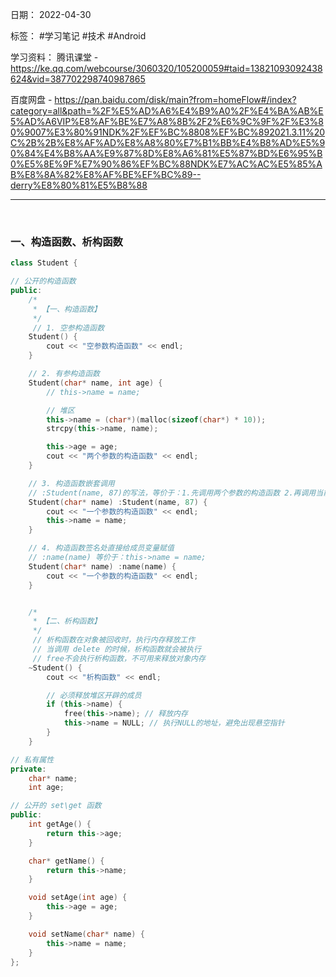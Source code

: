 日期： 2022-04-30

标签： #学习笔记 #技术 #Android 

学习资料： 
腾讯课堂 - https://ke.qq.com/webcourse/3060320/105200059#taid=13821093092438624&vid=387702298740987865

百度网盘 - https://pan.baidu.com/disk/main?from=homeFlow#/index?category=all&path=%2F%E5%AD%A6%E4%B9%A0%2F%E4%BA%AB%E5%AD%A6VIP%E8%AF%BE%E7%A8%8B%2F2%E6%9C%9F%2F%E3%80%9007%E3%80%91NDK%2F%EF%BC%8808%EF%BC%892021.3.11%20C%2B%2B%E8%AF%AD%E8%A8%80%E7%B1%BB%E4%B8%AD%E5%90%84%E4%B8%AA%E9%87%8D%E8%A6%81%E5%87%BD%E6%95%B0%E5%8E%9F%E7%90%86%EF%BC%88NDK%E7%AC%AC%E5%85%AB%E8%8A%82%E8%AF%BE%EF%BC%89--derry%E8%80%81%E5%B8%88

---
<br>

### 一、构造函数、析构函数

```cpp
class Student {

// 公开的构造函数
public:
	/*
	 * 【一、构造函数】
	 */
	 // 1. 空参构造函数
	Student() {
		cout << "空参数构造函数" << endl;
	}

	// 2. 有参构造函数
	Student(char* name, int age) {
		// this->name = name;

		// 堆区
		this->name = (char*)(malloc(sizeof(char*) * 10));
		strcpy(this->name, name);

		this->age = age;
		cout << "两个参数的构造函数" << endl;
	}

	// 3. 构造函数嵌套调用
	// :Student(name, 87)的写法，等价于：1.先调用两个参数的构造函数 2.再调用当前函数
	Student(char* name) :Student(name, 87) {
		cout << "一个参数的构造函数" << endl;
		this->name = name;
	}

	// 4. 构造函数签名处直接给成员变量赋值
	// :name(name) 等价于：this->name = name;
	Student(char* name) :name(name) {
		cout << "一个参数的构造函数" << endl;
	}


	/*
	 * 【二、析构函数】
	 */
	 // 析构函数在对象被回收时，执行内存释放工作
	 // 当调用 delete 的时候，析构函数就会被执行
	 // free不会执行析构函数，不可用来释放对象内存
	~Student() {
		cout << "析构函数" << endl;

		// 必须释放堆区开辟的成员
		if (this->name) {
			free(this->name); // 释放内存
			this->name = NULL; // 执行NULL的地址，避免出现悬空指针
		}
	}

// 私有属性
private:
	char* name;
	int age;

// 公开的 set\get 函数
public:
	int getAge() {
		return this->age;
	}

	char* getName() {
		return this->name;
	}

	void setAge(int age) {
		this->age = age;
	}

	void setName(char* name) {
		this->name = name;
	}
};
```
